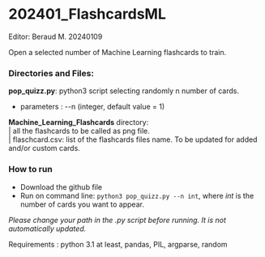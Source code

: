 # 202401_FlashcardsML

Editor: Beraud M. 20240109

Open a selected number of Machine Learning flashcards to train.

### Directories and Files:
**pop_quizz.py**: python3 script selecting randomly n number of cards.  
* parameters : --n (integer, default value = 1)

**Machine_Learning_Flashcards** directory:  
| all the flashcards to be called as png file.  
| flaschcard.csv: list of the flashcards files name. To be updated for added and/or custom cards.

### How to run
* Download the github file  
* Run on command line: 
```python3 pop_quizz.py --n int```, where *int* is the number of cards you want to appear.

*Please change your path in the .py script before running. It is not automatically updated.*

Requirements : python 3.1 at least, pandas, PIL, argparse, random
